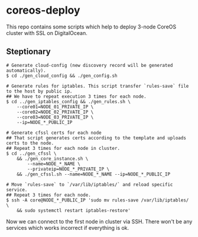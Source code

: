 # coreos-deploy

This repo contains some scripts which help to deploy 3-node CoreOS cluster with SSL on DigitalOcean.

## Steptionary
```
# Generate cloud-config (new discovery record will be generated automatically).
$ cd ./gen_cloud_config && ./gen_config.sh

# Generate rules for iptables. This script transfer `rules-save` file to the host by public ip.
## We have to repeat execution 3 times for each node.
$ cd ../gen_iptables_config && ./gen_rules.sh \ 
	--core01=NODE_01_PRIVATE_IP \ 
	--core02=NODE_02_PRIVATE_IP \ 
	--core03=NODE_03_PRIVATE_IP \ 
	--ip=NODE_*_PUBLIC_IP

# Generate cfssl certs for each node
## That script generates certs according to the template and uploads certs to the node.
## Repeat 3 times for each node in cluster.
$ cd ../gen_cfssl \ 
	&& ./gen_core_instance.sh \ 
		--name=NODE_*_NAME \ 
		--privateip=NODE_*_PRIVATE_IP \ 
	&& ./gen_cfssl.sh --name=NODE_*_NAME --ip=NODE_*_PUBLIC_IP

# Move `rules-save` to `/var/lib/iptables/` and reload specific service.
## Repeat 3 times for each node.
$ ssh -A core@NODE_*_PUBLIC_IP 'sudo mv rules-save /var/lib/iptables/ \ 
	&& sudo systemctl restart iptables-restore'
```

Now we can connect to the first node in cluster via SSH. There won\'t be any services which works incorrect if everything is ok.